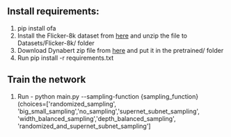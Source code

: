 ## Install requirements:

1. pip install ofa
2. Install the Flicker-8k dataset from [here](https://www.kaggle.com/datasets/adityajn105/flickr8k/) and unzip the file to Datasets/Flicker-8k/ folder
3. Download Dynabert zip file from [here](https://drive.google.com/file/d/1pYApaDcse5QIB6lZagWO0uElAavFazpA/view) and put it in the pretrained/ folder 
4. Run pip install -r requirements.txt

## Train the network

1. Run - python main.py --sampling-function {sampling_function}  
(choices=['randomized_sampling', 'big_small_sampling','no_sampling','supernet_subnet_sampling', 'width_balanced_sampling','depth_balanced_sampling', 'randomized_and_supernet_subnet_sampling']

